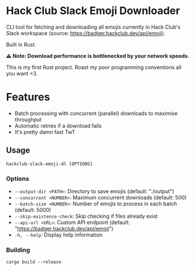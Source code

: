 # Hack Club Slack Emoji Downloader

CLI tool for fetching and downloading all emojis currently in Hack Club's Slack workspace (source: https://badger.hackclub.dev/api/emoji).

Built in Rust.

**⚠️ Note: Download performance is bottlenecked by your network speeds.**

This is my first Rust project. Roast my poor programming conventions all you want <3.

# Features

- Batch processing with concurrent (parallel) downloads to maximise throughput
- Automatic retries if a download fails
- It's pretty damn fast TwT

## Usage

`hackclub-slack-emoji-dl [OPTIONS]`

### Options

- `--output-dir <PATH>`: Directory to save emojis (default: "./output")
- `--concurrent <NUMBER>`: Maximum concurrent downloads (default: 500)
- `--batch-size <NUMBER>`: Number of emojis to process in each batch (default: 5000)
- `--skip-existence-check`: Skip checking if files already exist
- `--api-url <URL>`: Custom API endpoint (default: "https://badger.hackclub.dev/api/emoji")
- `-h, --help`: Display help information

### Building

`cargo build --release`